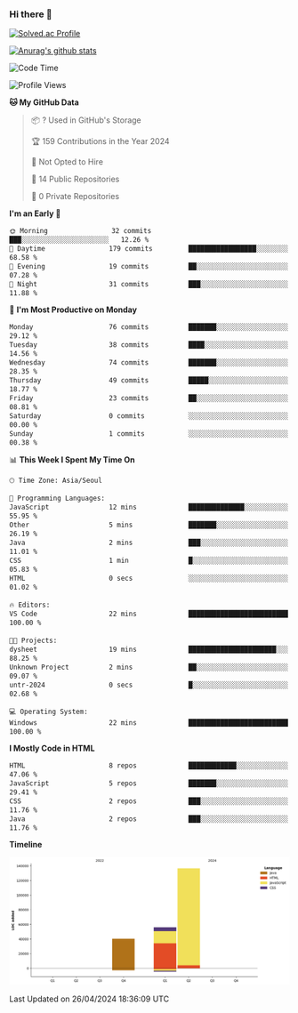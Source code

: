 ### Hi there 👋

[![Solved.ac Profile](http://mazassumnida.wtf/api/v2/generate_badge?boj=qwert3748)](https://solved.ac/qwert3748/)

[![Anurag's github stats](https://github-readme-stats.vercel.app/api?username=hong3737)](https://github.com/anuraghazra/github-readme-stats)
<!--START_SECTION:waka-->
![Code Time](http://img.shields.io/badge/Code%20Time-144%20hrs%206%20mins-blue)

![Profile Views](http://img.shields.io/badge/Profile%20Views-24-blue)

**🐱 My GitHub Data** 

> 📦 ? Used in GitHub's Storage 
 > 
> 🏆 159 Contributions in the Year 2024
 > 
> 🚫 Not Opted to Hire
 > 
> 📜 14 Public Repositories 
 > 
> 🔑 0 Private Repositories 
 > 
**I'm an Early 🐤** 

```text
🌞 Morning                32 commits          ███░░░░░░░░░░░░░░░░░░░░░░   12.26 % 
🌆 Daytime                179 commits         █████████████████░░░░░░░░   68.58 % 
🌃 Evening                19 commits          ██░░░░░░░░░░░░░░░░░░░░░░░   07.28 % 
🌙 Night                  31 commits          ███░░░░░░░░░░░░░░░░░░░░░░   11.88 % 
```
📅 **I'm Most Productive on Monday** 

```text
Monday                   76 commits          ███████░░░░░░░░░░░░░░░░░░   29.12 % 
Tuesday                  38 commits          ████░░░░░░░░░░░░░░░░░░░░░   14.56 % 
Wednesday                74 commits          ███████░░░░░░░░░░░░░░░░░░   28.35 % 
Thursday                 49 commits          █████░░░░░░░░░░░░░░░░░░░░   18.77 % 
Friday                   23 commits          ██░░░░░░░░░░░░░░░░░░░░░░░   08.81 % 
Saturday                 0 commits           ░░░░░░░░░░░░░░░░░░░░░░░░░   00.00 % 
Sunday                   1 commits           ░░░░░░░░░░░░░░░░░░░░░░░░░   00.38 % 
```


📊 **This Week I Spent My Time On** 

```text
🕑︎ Time Zone: Asia/Seoul

💬 Programming Languages: 
JavaScript               12 mins             ██████████████░░░░░░░░░░░   55.95 % 
Other                    5 mins              ███████░░░░░░░░░░░░░░░░░░   26.19 % 
Java                     2 mins              ███░░░░░░░░░░░░░░░░░░░░░░   11.01 % 
CSS                      1 min               █░░░░░░░░░░░░░░░░░░░░░░░░   05.83 % 
HTML                     0 secs              ░░░░░░░░░░░░░░░░░░░░░░░░░   01.02 % 

🔥 Editors: 
VS Code                  22 mins             █████████████████████████   100.00 % 

🐱‍💻 Projects: 
dysheet                  19 mins             ██████████████████████░░░   88.25 % 
Unknown Project          2 mins              ██░░░░░░░░░░░░░░░░░░░░░░░   09.07 % 
untr-2024                0 secs              █░░░░░░░░░░░░░░░░░░░░░░░░   02.68 % 

💻 Operating System: 
Windows                  22 mins             █████████████████████████   100.00 % 
```

**I Mostly Code in HTML** 

```text
HTML                     8 repos             ████████████░░░░░░░░░░░░░   47.06 % 
JavaScript               5 repos             ███████░░░░░░░░░░░░░░░░░░   29.41 % 
CSS                      2 repos             ███░░░░░░░░░░░░░░░░░░░░░░   11.76 % 
Java                     2 repos             ███░░░░░░░░░░░░░░░░░░░░░░   11.76 % 
```



**Timeline**

![Lines of Code chart](https://raw.githubusercontent.com/hong3737/hong3737/main/assets/bar_graph.png)


 Last Updated on 26/04/2024 18:36:09 UTC
<!--END_SECTION:waka-->
<!--
**hong3737/hong3737** is a ✨ _special_ ✨ repository because its `README.md` (this file) appears on your GitHub profile.

Here are some ideas to get you started:

- 🔭 I’m currently working on ...
- 🌱 I’m currently learning ...
- 👯 I’m looking to collaborate on ...
- 🤔 I’m looking for help with ...
- 💬 Ask me about ...
- 📫 How to reach me: ...
- 😄 Pronouns: ...
- ⚡ Fun fact: ...
-->

